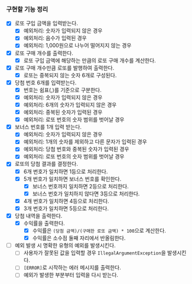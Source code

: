 ### 구현할 기능 정리

- [x] 로또 구입 금액을 입력받는다.
    - [x] 예외처리: 숫자가 입력되지 않은 경우
    - [x] 예외처리: 음수가 입력된 경우
    - [x] 예외처리: 1,000원으로 나누어 떨어지지 않는 경우
- [x] 로또 구매 개수를 출력한다.
    - [x] 로또 구입 금액에 해당하는 만큼의 로또 구매 개수를 계산한다.
- [x] 로또 구매 개수만큼 로또를 발행하여 출력한다.
    - [x] 로또는 중복되지 않는 숫자 6개로 구성된다.
- [x] 당첨 번호 6개를 입력받는다.
    - [x] 번호는 쉼표(,)를 기준으로 구분한다.
    - [x] 예외처리: 숫자가 입력되지 않은 경우
    - [x] 예외처리: 6개의 숫자가 입력되지 않은 경우
    - [x] 예외처리: 중복된 숫자가 입력된 경우
    - [x] 예외처리: 로또 번호의 숫자 범위를 벗어날 경우
- [x] 보너스 번호를 1개 입력 받는다.
    - [x] 예외처리: 숫자가 입력되지 않은 경우
    - [x] 예외처리: 1개의 숫자를 제외하고 다른 문자가 입력된 경우
    - [x] 예외처리: 당첨 번호와 중복된 숫자가 입력된 경우
    - [x] 예외처리: 로또 번호의 숫자 범위를 벗어날 경우
- [x] 로또의 당첨 결과를 결정한다.
    - [x] 6개 번호가 일치하면 1등으로 처리한다.
    - [x] 5개 번호가 일치하면 보너스 번호를 확인한다.
        - [x] 보너스 번호까지 일치하면 2등으로 처리한다.
        - [x] 보너스 번호가 일치하지 않다면 3등으로 처리한다.
    - [x] 4개 번호가 일치하면 4등으로 처리한다.
    - [x] 3개 번호가 일치하면 5등으로 처리한다.
- [x] 당첨 내역을 출력한다.
    - [x] 수익률을 출력한다.
        - [x] 수익률은 `(당첨 금액)/(구매한 로또 금액) * 100`으로 계산한다.
        - [x] 수익률은 소수점 둘째 자리에서 반올림한다.
- [ ] 예외 발생 시 명확한 유형의 예외를 발생시킨다.
    - [ ] 사용자가 잘못된 값을 입력할 경우 `IllegalArgumentException`을 발생시킨다.
    - [ ] `[ERROR]`로 시작하는 에러 메시지를 출력한다.
    - [ ] 예외가 발생한 부분부터 입력을 다시 받는다.